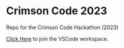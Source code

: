 # Crimson Code 2023
Repo for the Crimson Code Hackathon (2023)

[Click Here](https://prod.liveshare.vsengsaas.visualstudio.com/join?4ADA6ADE6AB0706CCEA0F5BF44CCE7DB3656) to join the VSCode workspace.
